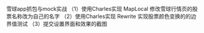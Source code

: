 雪球app抓包与mock实战
（1）使用Charles实现 MapLocal 修改雪球行情页的股票名称改为自己的名字
（2）使用Charles实现 Rewrite 实现股票颜色变换的的边界值测试
（3）提交设置界面和效果的截图
